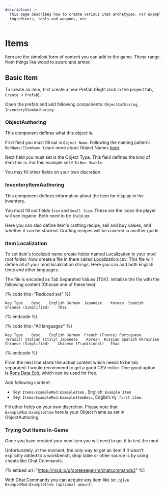 ```yaml
---
description: >-
  This page describes how to create various item archetypes. For example:
  ingredients, tools and weapons, etc.
---
```


# Items

Item are the simplest form of content you can add to the game. These range from things like wood to sword and armor.

## Basic Item

To create an item, first create a new Prefab (Right click in the project tab, `Create` -> `Prefab`).

Open the prefab and add following components: `ObjectAuthoring`, `InventoryItemAuthoring`.

### ObjectAuthoring

This component defines what this object is.

First field you must fill out is `Object Name`. Following the naming pattern: `ModName:ItemName`. Learn more about Object Names [here](../../common-concepts/unique-names-and-ids.md).

Next field you must set is the Object Type. This field defines the kind of item this is. For this example set it to `Non Usable`.&#x20;

You may fill other fields on your own discretion.

### InventoryItemAuthoring

This component defines information about the item for display in the inventory.

You must fill out fields `Icon` and `Small Icon`. These are the icons the player will see ingame. Both need to be `16x16` px.

Here you can also define item's crafting recipe, sell and buy values, and whether it can be stacked. Crafting recipes will be covered in another guide.

### Item Localization

To set item's localized name create folder named Localization in your mod root folder. Now create a file in there called Localization.csv. This file will define all of your mod localization strings. Here you can add both English texts and other languages.

The file is encoded as Tab Separated Values (TSV). Initialize the file with the following content (Choose one of these two):

{% code title="Reduced set" %}
```
Key	Type	Desc	English	German	Japanese	Korean	Spanish	Chinese (Simplified)	Thai
```
{% endcode %}

{% code title="All languages" %}
```
Key	Type	Desc	English	German	French (France)	Portuguese (Brazil)	Italian (Italy)	Japanese	Korean	Russian	Spanish	Ukrainian	Chinese (Simplified)	Chinese (Traditional)	Thai
```
{% endcode %}

From the next line starts the actual content which needs to be tab separated. I would recommend to get a good CSV editor. One good option is [Rons Data Edit](https://ronsplace.eu/products/ronsdataedit), which can be used for free.

Add following content:

* Key: `Items/ExampleMod:ExampleItem` , English: `Example Item`
* &#x20;Key: `Items/ExampleMod:ExampleItemDesc`, English: `My first item.`

Fill other fields on your own discretion. Please note that `ExampleMod:ExampleItem` here is your Object Name as set in ObjectAuthoring.

### Trying Out Items In-Game

Once you have created your new item you will need to get it to test the mod.

Unfortunately, at the moment, the only way to get an item if it wasn't explicitly added to a workbench, drop table or other source is by using cheats like Chat Commands.&#x20;

{% embed url="https://mod.io/g/corekeeper/m/chatcommands3" %}

With Chat Commands you can acquire any item like so: `/give ExampleMod:ExampleItem [optional amount]`
